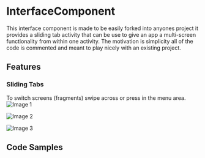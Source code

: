 # InterfaceComponent
This interface component is made to be easily forked into anyones project it provides a sliding tab activity that can be use to give an app a multi-screen functionality from within one activity.  The motivation is simplicity all of the code is commented and meant to play nicely with an existing project.  

## Features
### Sliding Tabs
To switch screens (fragments) swipe across or press in the menu area.
![Image 1](https://github.com/ajacks52/InterfaceComponent/screenshots/one.png "Screen 1")

![Image 2](https://github.com/ajacks52/InterfaceComponent/screenshots/two.png "Screen 1-2")

![Image 3](https://github.com/ajacks52/InterfaceComponent/screenshots/three.png "Screen 4")

## Code Samples

